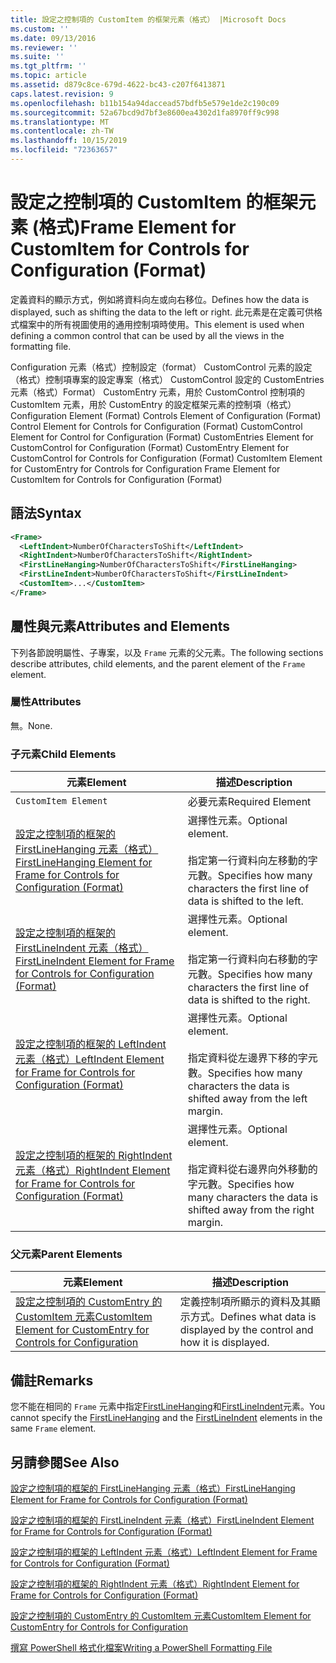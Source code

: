 ```yaml
---
title: 設定之控制項的 CustomItem 的框架元素（格式） |Microsoft Docs
ms.custom: ''
ms.date: 09/13/2016
ms.reviewer: ''
ms.suite: ''
ms.tgt_pltfrm: ''
ms.topic: article
ms.assetid: d879c8ce-679d-4622-bc43-c207f6413871
caps.latest.revision: 9
ms.openlocfilehash: b11b154a94daccead57bdfb5e579e1de2c190c09
ms.sourcegitcommit: 52a67bcd9d7bf3e8600ea4302d1fa8970ff9c998
ms.translationtype: MT
ms.contentlocale: zh-TW
ms.lasthandoff: 10/15/2019
ms.locfileid: "72363657"
---
```

# <a name="frame-element-for-customitem-for-controls-for-configuration-format"></a><span data-ttu-id="21746-102">設定之控制項的 CustomItem 的框架元素 (格式)</span><span class="sxs-lookup"><span data-stu-id="21746-102">Frame Element for CustomItem for Controls for Configuration (Format)</span></span>

<span data-ttu-id="21746-103">定義資料的顯示方式，例如將資料向左或向右移位。</span><span class="sxs-lookup"><span data-stu-id="21746-103">Defines how the data is displayed, such as shifting the data to the left or right.</span></span> <span data-ttu-id="21746-104">此元素是在定義可供格式檔案中的所有視圖使用的通用控制項時使用。</span><span class="sxs-lookup"><span data-stu-id="21746-104">This element is used when defining a common control that can be used by all the views in the formatting file.</span></span>

<span data-ttu-id="21746-105">Configuration 元素（格式）控制設定（format） CustomControl 元素的設定（格式）控制項專案的設定專案（格式） CustomControl 設定的 CustomEntries 元素（格式）Format） CustomEntry 元素，用於 CustomControl 控制項的 CustomItem 元素，用於 CustomEntry 的設定框架元素的控制項（格式）</span><span class="sxs-lookup"><span data-stu-id="21746-105">Configuration Element (Format) Controls Element of Configuration (Format) Control Element for Controls for Configuration (Format) CustomControl Element for Control for Configuration (Format) CustomEntries Element for CustomControl for Configuration (Format) CustomEntry Element for CustomControl for Controls for Configuration (Format) CustomItem Element for CustomEntry for Controls for Configuration Frame Element for CustomItem for Controls for Configuration (Format)</span></span>

## <a name="syntax"></a><span data-ttu-id="21746-106">語法</span><span class="sxs-lookup"><span data-stu-id="21746-106">Syntax</span></span>

```xml
<Frame>
  <LeftIndent>NumberOfCharactersToShift</LeftIndent>
  <RightIndent>NumberOfCharactersToShift</RightIndent>
  <FirstLineHanging>NumberOfCharactersToShift</FirstLineHanging>
  <FirstLineIndent>NumberOfCharactersToShift</FirstLineIndent>
  <CustomItem>...</CustomItem>
</Frame>
```

## <a name="attributes-and-elements"></a><span data-ttu-id="21746-107">屬性與元素</span><span class="sxs-lookup"><span data-stu-id="21746-107">Attributes and Elements</span></span>

<span data-ttu-id="21746-108">下列各節說明屬性、子專案，以及 `Frame` 元素的父元素。</span><span class="sxs-lookup"><span data-stu-id="21746-108">The following sections describe attributes, child elements, and the parent element of the `Frame` element.</span></span>

### <a name="attributes"></a><span data-ttu-id="21746-109">屬性</span><span class="sxs-lookup"><span data-stu-id="21746-109">Attributes</span></span>

<span data-ttu-id="21746-110">無。</span><span class="sxs-lookup"><span data-stu-id="21746-110">None.</span></span>

### <a name="child-elements"></a><span data-ttu-id="21746-111">子元素</span><span class="sxs-lookup"><span data-stu-id="21746-111">Child Elements</span></span>

|<span data-ttu-id="21746-112">元素</span><span class="sxs-lookup"><span data-stu-id="21746-112">Element</span></span>|<span data-ttu-id="21746-113">描述</span><span class="sxs-lookup"><span data-stu-id="21746-113">Description</span></span>|
|-------------|-----------------|
|`CustomItem Element`|<span data-ttu-id="21746-114">必要元素</span><span class="sxs-lookup"><span data-stu-id="21746-114">Required Element</span></span>|
|[<span data-ttu-id="21746-115">設定之控制項的框架的 FirstLineHanging 元素（格式）</span><span class="sxs-lookup"><span data-stu-id="21746-115">FirstLineHanging Element for Frame for Controls for Configuration (Format)</span></span>](./firstlinehanging-element-for-frame-for-controls-for-configuration-format.md)|<span data-ttu-id="21746-116">選擇性元素。</span><span class="sxs-lookup"><span data-stu-id="21746-116">Optional element.</span></span><br /><br /> <span data-ttu-id="21746-117">指定第一行資料向左移動的字元數。</span><span class="sxs-lookup"><span data-stu-id="21746-117">Specifies how many characters the first line of data is shifted to the left.</span></span>|
|[<span data-ttu-id="21746-118">設定之控制項的框架的 FirstLineIndent 元素（格式）</span><span class="sxs-lookup"><span data-stu-id="21746-118">FirstLineIndent Element for Frame for Controls for Configuration (Format)</span></span>](./firstlineindent-element-for-frame-for-controls-for-configuration-format.md)|<span data-ttu-id="21746-119">選擇性元素。</span><span class="sxs-lookup"><span data-stu-id="21746-119">Optional element.</span></span><br /><br /> <span data-ttu-id="21746-120">指定第一行資料向右移動的字元數。</span><span class="sxs-lookup"><span data-stu-id="21746-120">Specifies how many characters the first line of data is shifted to the right.</span></span>|
|[<span data-ttu-id="21746-121">設定之控制項的框架的 LeftIndent 元素（格式）</span><span class="sxs-lookup"><span data-stu-id="21746-121">LeftIndent Element for Frame for Controls for Configuration (Format)</span></span>](./leftindent-element-for-frame-for-controls-for-configuration-format.md)|<span data-ttu-id="21746-122">選擇性元素。</span><span class="sxs-lookup"><span data-stu-id="21746-122">Optional element.</span></span><br /><br /> <span data-ttu-id="21746-123">指定資料從左邊界下移的字元數。</span><span class="sxs-lookup"><span data-stu-id="21746-123">Specifies how many characters the data is shifted away from the left margin.</span></span>|
|[<span data-ttu-id="21746-124">設定之控制項的框架的 RightIndent 元素（格式）</span><span class="sxs-lookup"><span data-stu-id="21746-124">RightIndent Element for Frame for Controls for Configuration (Format)</span></span>](./rightindent-element-for-frame-for-controls-for-configuration-format.md)|<span data-ttu-id="21746-125">選擇性元素。</span><span class="sxs-lookup"><span data-stu-id="21746-125">Optional element.</span></span><br /><br /> <span data-ttu-id="21746-126">指定資料從右邊界向外移動的字元數。</span><span class="sxs-lookup"><span data-stu-id="21746-126">Specifies how many characters the data is shifted away from the right margin.</span></span>|

### <a name="parent-elements"></a><span data-ttu-id="21746-127">父元素</span><span class="sxs-lookup"><span data-stu-id="21746-127">Parent Elements</span></span>

|<span data-ttu-id="21746-128">元素</span><span class="sxs-lookup"><span data-stu-id="21746-128">Element</span></span>|<span data-ttu-id="21746-129">描述</span><span class="sxs-lookup"><span data-stu-id="21746-129">Description</span></span>|
|-------------|-----------------|
|[<span data-ttu-id="21746-130">設定之控制項的 CustomEntry 的 CustomItem 元素</span><span class="sxs-lookup"><span data-stu-id="21746-130">CustomItem Element for CustomEntry for Controls for Configuration</span></span>](./customitem-element-for-customentry-for-controls-for-configuration-format.md)|<span data-ttu-id="21746-131">定義控制項所顯示的資料及其顯示方式。</span><span class="sxs-lookup"><span data-stu-id="21746-131">Defines what data is displayed by the control and how it is displayed.</span></span>|

## <a name="remarks"></a><span data-ttu-id="21746-132">備註</span><span class="sxs-lookup"><span data-stu-id="21746-132">Remarks</span></span>

<span data-ttu-id="21746-133">您不能在相同的 `Frame` 元素中指定[FirstLineHanging](./firstlinehanging-element-for-frame-for-controls-for-configuration-format.md)和[FirstLineIndent](./firstlineindent-element-for-frame-for-controls-for-configuration-format.md)元素。</span><span class="sxs-lookup"><span data-stu-id="21746-133">You cannot specify the [FirstLineHanging](./firstlinehanging-element-for-frame-for-controls-for-configuration-format.md) and the [FirstLineIndent](./firstlineindent-element-for-frame-for-controls-for-configuration-format.md) elements in the same `Frame` element.</span></span>

## <a name="see-also"></a><span data-ttu-id="21746-134">另請參閱</span><span class="sxs-lookup"><span data-stu-id="21746-134">See Also</span></span>

[<span data-ttu-id="21746-135">設定之控制項的框架的 FirstLineHanging 元素（格式）</span><span class="sxs-lookup"><span data-stu-id="21746-135">FirstLineHanging Element for Frame for Controls for Configuration (Format)</span></span>](./firstlinehanging-element-for-frame-for-controls-for-configuration-format.md)

[<span data-ttu-id="21746-136">設定之控制項的框架的 FirstLineIndent 元素（格式）</span><span class="sxs-lookup"><span data-stu-id="21746-136">FirstLineIndent Element for Frame for Controls for Configuration (Format)</span></span>](./firstlineindent-element-for-frame-for-controls-for-configuration-format.md)

[<span data-ttu-id="21746-137">設定之控制項的框架的 LeftIndent 元素（格式）</span><span class="sxs-lookup"><span data-stu-id="21746-137">LeftIndent Element for Frame for Controls for Configuration (Format)</span></span>](./leftindent-element-for-frame-for-controls-for-configuration-format.md)

[<span data-ttu-id="21746-138">設定之控制項的框架的 RightIndent 元素（格式）</span><span class="sxs-lookup"><span data-stu-id="21746-138">RightIndent Element for Frame for Controls for Configuration (Format)</span></span>](./rightindent-element-for-frame-for-controls-for-configuration-format.md)

[<span data-ttu-id="21746-139">設定之控制項的 CustomEntry 的 CustomItem 元素</span><span class="sxs-lookup"><span data-stu-id="21746-139">CustomItem Element for CustomEntry for Controls for Configuration</span></span>](./customitem-element-for-customentry-for-controls-for-configuration-format.md)

[<span data-ttu-id="21746-140">撰寫 PowerShell 格式化檔案</span><span class="sxs-lookup"><span data-stu-id="21746-140">Writing a PowerShell Formatting File</span></span>](./writing-a-powershell-formatting-file.md)
